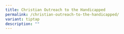 ```yaml
---
title: Christian Outreach to the Handicapped
permalink: /christian-outreach-to-the-handicapped/
variant: tiptap
description: ""
---
```

<p></p>